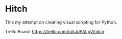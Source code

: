 # Hitch 
This my attempt on creating visual scripting for Python.

Trello Board: https://trello.com/b/kJdPALpV/hitch

